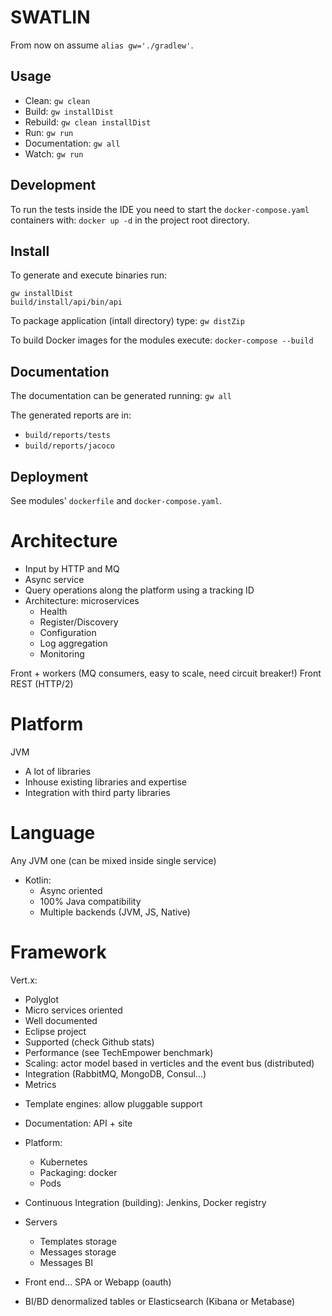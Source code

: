 
SWATLIN
=======

From now on assume `alias gw='./gradlew'`.

## Usage

* Clean: `gw clean`
* Build: `gw installDist`
* Rebuild: `gw clean installDist`
* Run: `gw run`
* Documentation: `gw all`
* Watch: `gw run`

## Development

To run the tests inside the IDE you need to start the `docker-compose.yaml` containers with:
`docker up -d` in the project root directory.

## Install

To generate and execute binaries run:

    gw installDist
    build/install/api/bin/api
    
To package application (intall directory) type: `gw distZip`

To build Docker images for the modules execute: `docker-compose --build`

## Documentation

The documentation can be generated running: `gw all`

The generated reports are in:

* `build/reports/tests`
* `build/reports/jacoco`

## Deployment

See modules' `dockerfile` and `docker-compose.yaml`.

# Architecture

* Input by HTTP and MQ
* Async service
* Query operations along the platform using a tracking ID
* Architecture: microservices
  - Health
  - Register/Discovery
  - Configuration
  - Log aggregation
  - Monitoring

Front + workers (MQ consumers, easy to scale, need circuit breaker!)
Front REST (HTTP/2)

# Platform

JVM
* A lot of libraries
* Inhouse existing libraries and expertise
* Integration with third party libraries

# Language

Any JVM one (can be mixed inside single service)
* Kotlin:
  - Async oriented
  - 100% Java compatibility
  - Multiple backends (JVM, JS, Native)

# Framework

Vert.x:
  - Polyglot
  - Micro services oriented
  - Well documented
  - Eclipse project
  - Supported (check Github stats)
  - Performance (see TechEmpower benchmark)
  - Scaling: actor model based in verticles and the event bus (distributed)
  - Integration (RabbitMQ, MongoDB, Consul...)
  - Metrics

* Template engines: allow pluggable support
* Documentation: API + site
* Platform:
    * Kubernetes
    * Packaging: docker
    * Pods
* Continuous Integration (building): Jenkins, Docker registry
* Servers
    * Templates storage
    * Messages storage
    * Messages BI
* Front end... SPA or Webapp (oauth)

* BI/BD denormalized tables or Elasticsearch (Kibana or Metabase)

